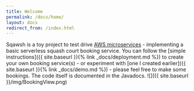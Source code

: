 ```yaml
---
title: Welcome
permalink: /docs/home/
layout: docs
redirect_from: /index.html
---
```


Sqawsh is a toy project to test drive [AWS microservices](https://aws.amazon.com/blogs/compute/microservices-without-the-servers/) - implementing a basic serverless squash court booking service. You can follow the [simple instructions]({{ site.baseurl }}{% link _docs/deployment.md %}) to create your own booking service(s) - or experiment with [one I created earlier]({{ site.baseurl }}{% link _docs/demo.md %}) - please feel free to make some bookings. The code itself is documented in the Javadocs.
![]({{ site.baseurl }}/img/BookingView.png)